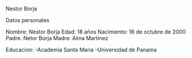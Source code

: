 Nestor  Borja


Datos personales

Nombre: Nestor Borja
Edad: 18 años
Nacimiento: 16 de octubre de 2000
Padre. Netor Borja
Madre: Alina Martinez


Educacion: 
-Academia Santa Maria
-Universidad de Panama
